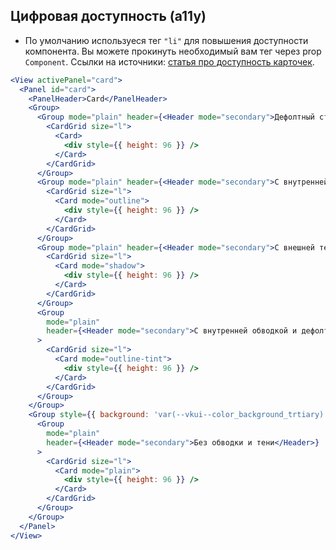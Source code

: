 ## Цифровая доступность (a11y)

- По умолчанию используеся тег `"li"` для повышения доступности компонента. Вы можете прокинуть необходимый вам тег через prop `Component`.
  Ссылки на источники: [статья про доступность карточек](https://inclusive-components.design/cards/).

```jsx
<View activePanel="card">
  <Panel id="card">
    <PanelHeader>Card</PanelHeader>
    <Group>
      <Group mode="plain" header={<Header mode="secondary">Дефолтный стиль</Header>}>
        <CardGrid size="l">
          <Card>
            <div style={{ height: 96 }} />
          </Card>
        </CardGrid>
      </Group>
      <Group mode="plain" header={<Header mode="secondary">С внутренней обводкой</Header>}>
        <CardGrid size="l">
          <Card mode="outline">
            <div style={{ height: 96 }} />
          </Card>
        </CardGrid>
      </Group>
      <Group mode="plain" header={<Header mode="secondary">С внешней тенью</Header>}>
        <CardGrid size="l">
          <Card mode="shadow">
            <div style={{ height: 96 }} />
          </Card>
        </CardGrid>
      </Group>
      <Group
        mode="plain"
        header={<Header mode="secondary">С внутренней обводкой и дефолтным фоном</Header>}
      >
        <CardGrid size="l">
          <Card mode="outline-tint">
            <div style={{ height: 96 }} />
          </Card>
        </CardGrid>
      </Group>
    </Group>
    <Group style={{ background: 'var(--vkui--color_background_trtiary)' }}>
      <Group
        mode="plain"
        header={<Header mode="secondary">Без обводки и тени</Header>}
      >
        <CardGrid size="l">
          <Card mode="plain">
            <div style={{ height: 96 }} />
          </Card>
        </CardGrid>
      </Group>
    </Group>
  </Panel>
</View>
```
